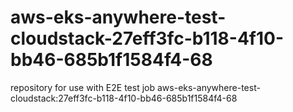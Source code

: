 # aws-eks-anywhere-test-cloudstack-27eff3fc-b118-4f10-bb46-685b1f1584f4-68
repository for use with E2E test job aws-eks-anywhere-test-cloudstack:27eff3fc-b118-4f10-bb46-685b1f1584f4-68
